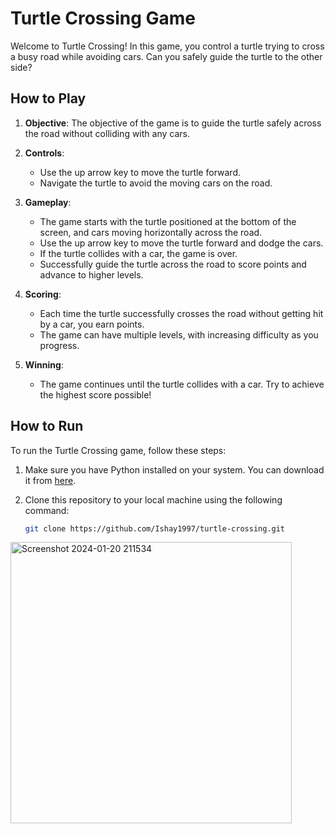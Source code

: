 # Turtle Crossing Game

Welcome to Turtle Crossing! In this game, you control a turtle trying to cross a busy road while avoiding cars. Can you safely guide the turtle to the other side?

## How to Play

1. **Objective**: The objective of the game is to guide the turtle safely across the road without colliding with any cars.

2. **Controls**:
   - Use the up arrow key to move the turtle forward.
   - Navigate the turtle to avoid the moving cars on the road.

3. **Gameplay**:
   - The game starts with the turtle positioned at the bottom of the screen, and cars moving horizontally across the road.
   - Use the up arrow key to move the turtle forward and dodge the cars.
   - If the turtle collides with a car, the game is over.
   - Successfully guide the turtle across the road to score points and advance to higher levels.

4. **Scoring**:
   - Each time the turtle successfully crosses the road without getting hit by a car, you earn points.
   - The game can have multiple levels, with increasing difficulty as you progress.

5. **Winning**:
   - The game continues until the turtle collides with a car. Try to achieve the highest score possible!

## How to Run

To run the Turtle Crossing game, follow these steps:

1. Make sure you have Python installed on your system. You can download it from [here](https://www.python.org/downloads/).

2. Clone this repository to your local machine using the following command:

   ```bash
   git clone https://github.com/Ishay1997/turtle-crossing.git
 <img width="450" alt="Screenshot 2024-01-20 211534" src="car_game.PNG">

